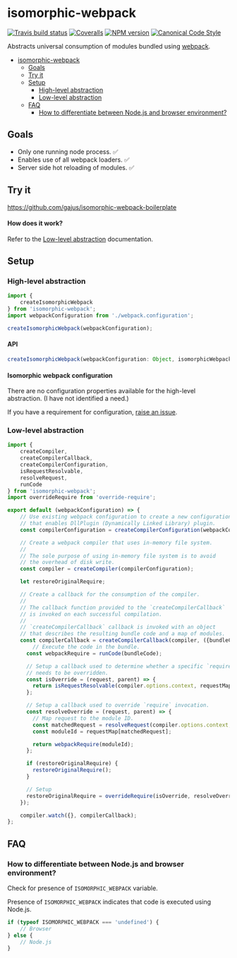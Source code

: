 <a name="isomorphic-webpack"></a>
# isomorphic-webpack

[![Travis build status](http://img.shields.io/travis/gajus/isomorphic-webpack/master.svg?style=flat-square)](https://travis-ci.org/gajus/isomorphic-webpack)
[![Coveralls](https://img.shields.io/coveralls/gajus/isomorphic-webpack.svg?style=flat-square)](https://coveralls.io/github/gajus/isomorphic-webpack)
[![NPM version](http://img.shields.io/npm/v/isomorphic-webpack.svg?style=flat-square)](https://www.npmjs.org/package/isomorphic-webpack)
[![Canonical Code Style](https://img.shields.io/badge/code%20style-canonical-blue.svg?style=flat-square)](https://github.com/gajus/canonical)

Abstracts universal consumption of modules bundled using [webpack](https://github.com/webpack/webpack).

* [isomorphic-webpack](#isomorphic-webpack)
    * [Goals](#isomorphic-webpack-goals)
    * [Try it](#isomorphic-webpack-try-it)
    * [Setup](#isomorphic-webpack-setup)
        * [High-level abstraction](#isomorphic-webpack-setup-high-level-abstraction)
        * [Low-level abstraction](#isomorphic-webpack-setup-low-level-abstraction)
    * [FAQ](#isomorphic-webpack-faq)
        * [How to differentiate between Node.js and browser environment?](#isomorphic-webpack-faq-how-to-differentiate-between-node-js-and-browser-environment)


<a name="isomorphic-webpack-goals"></a>
## Goals

* Only one running node process. ✅
* Enables use of all webpack loaders. ✅
* Server side hot reloading of modules. ✅

<a name="isomorphic-webpack-try-it"></a>
## Try it

https://github.com/gajus/isomorphic-webpack-boilerplate

<a name="isomorphic-webpack-try-it-how-does-it-work"></a>
#### How does it work?

Refer to the [Low-level abstraction](#isomorphic-webpack-setup-low-level-abstraction) documentation.

<a name="isomorphic-webpack-setup"></a>
## Setup

<a name="isomorphic-webpack-setup-high-level-abstraction"></a>
### High-level abstraction

```js
import {
	createIsomorphicWebpack
} from 'isomorphic-webpack';
import webpackConfiguration from './webpack.configuration';

createIsomorphicWebpack(webpackConfiguration);
```

<a name="isomorphic-webpack-setup-high-level-abstraction-api"></a>
#### API

```js
createIsomorphicWebpack(webpackConfiguration: Object, isomorphicWebpackConfiguration: Object): void;
```

<a name="isomorphic-webpack-setup-high-level-abstraction-isomorphic-webpack-configuration"></a>
#### Isomorphic webpack configuration

There are no configuration properties available for the high-level abstraction. (I have not identified a need.)

If you have a requirement for configuration, [raise an issue](https://github.com/gajus/isomorphic-webpack/issues/new?title=configuration%20request:&body=configuration%20name,configuration%20use%20case,default%20value).

<!--
```json
{
  "additionalProperties": false,
  "properties": {},
  "type": "object"
}

```
-->

<a name="isomorphic-webpack-setup-low-level-abstraction"></a>
### Low-level abstraction

```js
import {
	createCompiler,
	createCompilerCallback,
	createCompilerConfiguration,
	isRequestResolvable,
	resolveRequest,
	runCode
} from 'isomorphic-webpack';
import overrideRequire from 'override-require';

export default (webpackConfiguration) => {
	// Use existing webpack configuration to create a new configuration
	// that enables DllPlugin (Dynamically Linked Library) plugin.
	const compilerConfiguration = createCompilerConfiguration(webpackConfiguration);

	// Create a webpack compiler that uses in-memory file system.
	//
	// The sole purpose of using in-memory file system is to avoid
	// the overhead of disk write.
	const compiler = createCompiler(compilerConfiguration);

	let restoreOriginalRequire;

	// Create a callback for the consumption of the compiler.
	//
	// The callback function provided to the `createCompilerCallback`
	// is invoked on each successful compilation.
	//
	// `createCompilerCallback` callback is invoked with an object
	// that describes the resulting bundle code and a map of modules.
	const compilerCallback = createCompilerCallback(compiler, ({bundleCode, requestMap}) => {
		// Execute the code in the bundle.
	  const webpackRequire = runCode(bundleCode);

	  // Setup a callback used to determine whether a specific `require` invocation
	  // needs to be overridden.
	  const isOverride = (request, parent) => {
	    return isRequestResolvable(compiler.options.context, requestMap, request, parent.filename);
	  };

	  // Setup a callback used to override `require` invocation.
	  const resolveOverride = (request, parent) => {
	  	// Map request to the module ID.
	    const matchedRequest = resolveRequest(compiler.options.context, requestMap, request, parent.filename);
	    const moduleId = requestMap[matchedRequest];

	    return webpackRequire(moduleId);
	  };

	  if (restoreOriginalRequire) {
	    restoreOriginalRequire();
	  }

	  // Setup
	  restoreOriginalRequire = overrideRequire(isOverride, resolveOverride);
	});

	compiler.watch({}, compilerCallback);
};
```

<a name="isomorphic-webpack-faq"></a>
## FAQ

<a name="isomorphic-webpack-faq-how-to-differentiate-between-node-js-and-browser-environment"></a>
### How to differentiate between Node.js and browser environment?

Check for presence of `ISOMORPHIC_WEBPACK` variable.

Presence of `ISOMORPHIC_WEBPACK` indicates that code is executed using Node.js.

```js
if (typeof ISOMORPHIC_WEBPACK === 'undefined') {
	// Browser
} else {
	// Node.js
}
```
